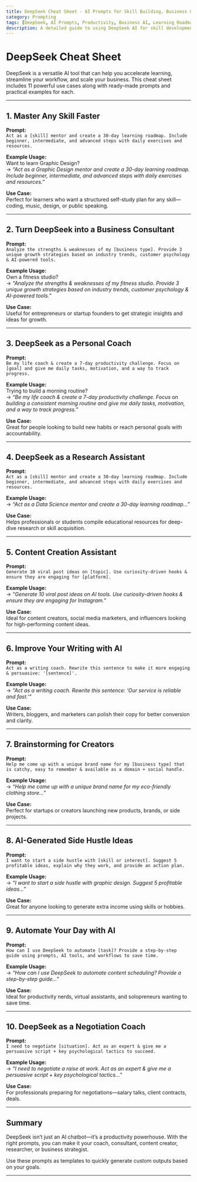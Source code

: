 ```yaml
---
title: DeepSeek Cheat Sheet - AI Prompts for Skill Building, Business & Productivity
category: Prompting
tags: [DeepSeek, AI Prompts, Productivity, Business AI, Learning Roadmap, Content Creation]
description: A detailed guide to using DeepSeek AI for skill development, business consulting, content creation, writing improvement, productivity, and more—featuring ready-to-use prompts and examples.
---
```


# DeepSeek Cheat Sheet

DeepSeek is a versatile AI tool that can help you accelerate learning, streamline your workflow, and scale your business. This cheat sheet includes 11 powerful use cases along with ready-made prompts and practical examples for each.

---

## 1. **Master Any Skill Faster**
**Prompt:**  
`Act as a [skill] mentor and create a 30-day learning roadmap. Include beginner, intermediate, and advanced steps with daily exercises and resources.`

**Example Usage:**  
Want to learn Graphic Design?  
→ _“Act as a Graphic Design mentor and create a 30-day learning roadmap. Include beginner, intermediate, and advanced steps with daily exercises and resources.”_

**Use Case:**  
Perfect for learners who want a structured self-study plan for any skill—coding, music, design, or public speaking.

---

## 2. **Turn DeepSeek into a Business Consultant**
**Prompt:**  
`Analyze the strengths & weaknesses of my [business type]. Provide 3 unique growth strategies based on industry trends, customer psychology & AI-powered tools.`

**Example Usage:**  
Own a fitness studio?  
→ _“Analyze the strengths & weaknesses of my fitness studio. Provide 3 unique growth strategies based on industry trends, customer psychology & AI-powered tools.”_

**Use Case:**  
Useful for entrepreneurs or startup founders to get strategic insights and ideas for growth.

---

## 3. **DeepSeek as a Personal Coach**
**Prompt:**  
`Be my life coach & create a 7-day productivity challenge. Focus on [goal] and give me daily tasks, motivation, and a way to track progress.`

**Example Usage:**  
Trying to build a morning routine?  
→ _“Be my life coach & create a 7-day productivity challenge. Focus on building a consistent morning routine and give me daily tasks, motivation, and a way to track progress.”_

**Use Case:**  
Great for people looking to build new habits or reach personal goals with accountability.

---

## 4. **DeepSeek as a Research Assistant**
**Prompt:**  
`Act as a [skill] mentor and create a 30-day learning roadmap. Include beginner, intermediate, and advanced steps with daily exercises and resources.`

**Example Usage:**  
→ _“Act as a Data Science mentor and create a 30-day learning roadmap…”_

**Use Case:**  
Helps professionals or students compile educational resources for deep-dive research or skill acquisition.

---

## 5. **Content Creation Assistant**
**Prompt:**  
`Generate 10 viral post ideas on [topic]. Use curiosity-driven hooks & ensure they are engaging for [platform].`

**Example Usage:**  
→ _“Generate 10 viral post ideas on AI tools. Use curiosity-driven hooks & ensure they are engaging for Instagram.”_

**Use Case:**  
Ideal for content creators, social media marketers, and influencers looking for high-performing content ideas.

---

## 6. **Improve Your Writing with AI**
**Prompt:**  
`Act as a writing coach. Rewrite this sentence to make it more engaging & persuasive: '[sentence]'.`

**Example Usage:**  
→ _“Act as a writing coach. Rewrite this sentence: ‘Our service is reliable and fast.’”_

**Use Case:**  
Writers, bloggers, and marketers can polish their copy for better conversion and clarity.

---

## 7. **Brainstorming for Creators**
**Prompt:**  
`Help me come up with a unique brand name for my [business type] that is catchy, easy to remember & available as a domain + social handle.`

**Example Usage:**  
→ _“Help me come up with a unique brand name for my eco-friendly clothing store…”_

**Use Case:**  
Perfect for startups or creators launching new products, brands, or side projects.

---

## 8. **AI-Generated Side Hustle Ideas**
**Prompt:**  
`I want to start a side hustle with [skill or interest]. Suggest 5 profitable ideas, explain why they work, and provide an action plan.`

**Example Usage:**  
→ _“I want to start a side hustle with graphic design. Suggest 5 profitable ideas…”_

**Use Case:**  
Great for anyone looking to generate extra income using skills or hobbies.

---

## 9. **Automate Your Day with AI**
**Prompt:**  
`How can I use DeepSeek to automate [task]? Provide a step-by-step guide using prompts, AI tools, and workflows to save time.`

**Example Usage:**  
→ _“How can I use DeepSeek to automate content scheduling? Provide a step-by-step guide…”_

**Use Case:**  
Ideal for productivity nerds, virtual assistants, and solopreneurs wanting to save time.

---

## 10. **DeepSeek as a Negotiation Coach**
**Prompt:**  
`I need to negotiate [situation]. Act as an expert & give me a persuasive script + key psychological tactics to succeed.`

**Example Usage:**  
→ _“I need to negotiate a raise at work. Act as an expert & give me a persuasive script + key psychological tactics…”_

**Use Case:**  
For professionals preparing for negotiations—salary talks, client contracts, deals.

---

## Summary

DeepSeek isn’t just an AI chatbot—it’s a productivity powerhouse. With the right prompts, you can make it your coach, consultant, content creator, researcher, or business strategist.

Use these prompts as templates to quickly generate custom outputs based on your goals.

---
